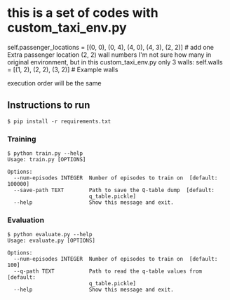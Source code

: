 # this is a set of codes with custom_taxi_env.py
self.passenger_locations = [(0, 0), (0, 4), (4, 0), (4, 3), (2, 2)]  # add one Extra passenger location (2, 2)
wall numbers I'm not sure how many in original environment, but in this custom_taxi_env.py only 3 walls:  self.walls = [(1, 2), (2, 2), (3, 2)]  # Example walls

execution order will be the same

## Instructions to run

```shell script
$ pip install -r requirements.txt
```

### Training
```shell script
$ python train.py --help
Usage: train.py [OPTIONS]

Options:
  --num-episodes INTEGER  Number of episodes to train on  [default: 100000]
  --save-path TEXT        Path to save the Q-table dump  [default:
                          q_table.pickle]
  --help                  Show this message and exit.
```

### Evaluation

```shell script
$ python evaluate.py --help
Usage: evaluate.py [OPTIONS]

Options:
  --num-episodes INTEGER  Number of episodes to train on  [default: 100]
  --q-path TEXT           Path to read the q-table values from  [default:
                          q_table.pickle]
  --help                  Show this message and exit.
```

